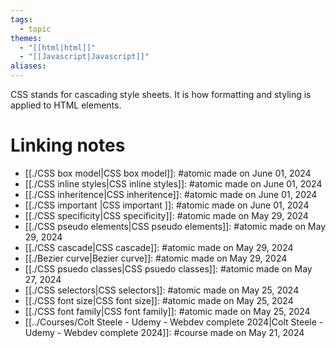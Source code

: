 ```yaml
---
tags:
  - topic
themes:
  - "[[html|html]]"
  - "[[Javascript|Javascript]]"
aliases: 
---
```

CSS stands for cascading style sheets. It is how formatting and styling is applied to HTML elements. 
# Linking notes

- [[./CSS box model|CSS box model]]: #atomic made on June 01, 2024
- [[./CSS inline styles|CSS inline styles]]: #atomic made on June 01, 2024
- [[./CSS inheritence|CSS inheritence]]: #atomic made on June 01, 2024
- [[./CSS important |CSS important ]]: #atomic made on June 01, 2024
- [[./CSS specificity|CSS specificity]]: #atomic made on May 29, 2024
- [[./CSS pseudo elements|CSS pseudo elements]]: #atomic made on May 29, 2024
- [[./CSS cascade|CSS cascade]]: #atomic made on May 29, 2024
- [[./Bezier curve|Bezier curve]]: #atomic made on May 29, 2024
- [[./CSS psuedo classes|CSS psuedo classes]]: #atomic made on May 27, 2024
- [[./CSS selectors|CSS selectors]]: #atomic made on May 25, 2024
- [[./CSS font size|CSS font size]]: #atomic made on May 25, 2024
- [[./CSS font family|CSS font family]]: #atomic made on May 25, 2024
- [[../Courses/Colt Steele - Udemy - Webdev complete 2024|Colt Steele - Udemy - Webdev complete 2024]]: #course made on May 21, 2024
